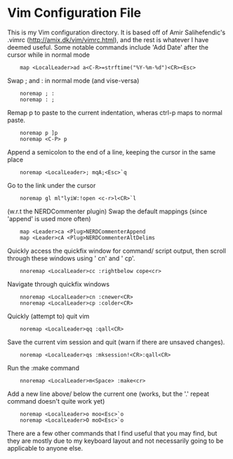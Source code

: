 Vim Configuration File
======================

This is my Vim configuration directory. It is based off of Amir Salihefendic's .vimrc (http://amix.dk/vim/vimrc.html), and the rest is whatever I have deemed useful. Some notable commands include
'Add Date' after the cursor while in normal mode

````vim
    map <LocalLeader>ad a<C-R>=strftime("%Y-%m-%d")<CR><Esc>
````

Swap ; and : in normal mode (and vise-versa)

````vim
    noremap ; :
    noremap : ;
````

Remap p to paste to the current indentation, wheras ctrl-p maps to normal paste.

````vim
    noremap p ]p
    noremap <C-P> p
````

Append a semicolon to the end of a line, keeping the cursor in the same place

````vim
    noremap <LocalLeader>; mqA;<Esc>`q
````

Go to the link under the cursor

````vim
    noremap gl ml"lyiW:!open <c-r>l<CR>`l
````

(w.r.t the NERDCommenter plugin) Swap the default mappings (since 'append' is used more often)

````vim
    map <Leader>ca <Plug>NERDCommenterAppend
    map <Leader>cA <Plug>NERDCommenterAltDelims
````

Quickly access the quickfix window for command/ script output, then scroll through these windows using ' cn' and ' cp'.

````vim
    nnoremap <LocalLeader>cc :rightbelow cope<cr>
````

Navigate through quickfix windows

````vim
    nnoremap <LocalLeader>cn :cnewer<CR>
    nnoremap <LocalLeader>cp :colder<CR>
````

Quickly (attempt to) quit vim

````vim
    noremap <LocalLeader>qq :qall<CR>
````
Save the current vim session and quit (warn if there are unsaved changes).

````vim
    noremap <LocalLeader>qs :mksession!<CR>:qall<CR>
````

Run the :make command

````vim
    nnoremap <LocalLeader>m<Space> :make<cr>
````

Add a new line above/ below the current one (works, but the '.' repeat command doesn't quite work yet)

````vim
    noremap <LocalLeader>o moo<Esc>`o
    noremap <LocalLeader>O moO<Esc>`o
````

There are a few other commands that I find useful that you may find, but they are mostly due to my keyboard layout and not necessarily going to be applicable to anyone else.
